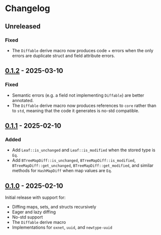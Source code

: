# Changelog

## Unreleased

### Fixed

- The `Diffable` derive macro now produces code + errors when the only errors are duplicate struct and field attribute errors.

## [0.1.2] - 2025-03-10

### Fixed

- Semantic errors (e.g. a field not implementing `Diffable`) are better annotated.
- The `Diffable` derive macro now produces references to `core` rather than to `std`, meaning that the code it generates is no-std compatible.

## [0.1.1] - 2025-02-10

### Added

- Add `Leaf::is_unchanged` and `Leaf::is_modified` when the stored type is `Eq`.
- Add `BTreeMapDiff::is_unchanged`, `BTreeMapDiff::is_modified`, `BTreeMapDiff::get_unchanged`, `BTreeMapDiff::get_modified`, and similar methods for `HashMapDiff` when map values are `Eq`.

## [0.1.0] - 2025-02-10

Initial release with support for:

- Diffing maps, sets, and structs recursively
- Eager and lazy diffing
- No-std support
- The `Diffable` derive macro
- Implementations for `oxnet`, `uuid`, and `newtype-uuid`

[0.1.2]: https://github.com/oxidecomputer/daft/releases/daft-0.1.2
[0.1.1]: https://github.com/oxidecomputer/daft/releases/daft-0.1.1
[0.1.0]: https://github.com/oxidecomputer/daft/releases/daft-0.1.0
